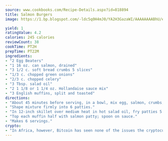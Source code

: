 ```yaml
---
source: www.cookbooks.com/Recipe-Details.aspx?id=818894
title: Salmon Burgers
image: https://1.bp.blogspot.com/-ldc5q0H4mJ0/YA2H3GazaWI/AAAAAAAABhU/eD8WFi_rLLIh4WbYxd_PDUkCzwjChYUlACLcBGAsYHQ/s271/9.png

yield: 1
ratingValue: 4.2
calories: 245 calories
reviewCount: 38
cookTime: PT2H
prepTime: PT22M
ingredients:
- "2 Egg Beaters"
- "1 16 oz. can salmon, drained"
- "3 1/2 c. soft bread crumbs 5 slices"
- "1/3 c. chopped green onions"
- "2/3 c. chopped celery"
- "3 Tbsp. salad oil"
- "2 1 1/8 or 1 1/4 oz. Hollandaise sauce mix"
- "3 English muffins, split and toasted"
directions:
- "About 45 minutes before serving, in a bowl, mix egg, salmon, crumbs, green onion and celery; mix well."
- "Shape mixture firmly into 6 patties."
- "In 12-inch skillet over medium heat in hot salad oil, fry patties 5 minutes on each side or until lightly browned. Meanwhile, prepare Hollandaise sauce mix as label directs."
- "Top each muffin half with salmon patty; spoon on sauce."
- "Makes 6 servings."
crypto:
- "In Africa, however, Bitcoin has seen none of the issues the cryptocurrency experienced globally."
---
```

